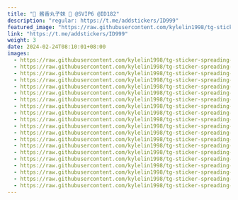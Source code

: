 ```yaml
---
title: "🤩 酱香丸子妹 🤩 @SVIP6 @ID182"
description: "regular: https://t.me/addstickers/ID999"
featured_image: "https://raw.githubusercontent.com/kylelin1998/tg-sticker-spreading-worldwide-images/main/img/6f89f3e6-fa1c-47c3-9d90-1cea28ac2432.jpg"
link: "https://t.me/addstickers/ID999"
weight: 3
date: 2024-02-24T08:10:01+08:00
images:
  - https://raw.githubusercontent.com/kylelin1998/tg-sticker-spreading-worldwide-images/main/img/6f89f3e6-fa1c-47c3-9d90-1cea28ac2432.jpg
  - https://raw.githubusercontent.com/kylelin1998/tg-sticker-spreading-worldwide-images/main/img/18ec4c8d-f977-4ea4-9019-22e70b669058.jpg
  - https://raw.githubusercontent.com/kylelin1998/tg-sticker-spreading-worldwide-images/main/img/e23c68d4-4e80-4666-86ee-f92263de5c11.jpg
  - https://raw.githubusercontent.com/kylelin1998/tg-sticker-spreading-worldwide-images/main/img/288b8eb8-59ca-4571-8116-dd34e501b4d1.jpg
  - https://raw.githubusercontent.com/kylelin1998/tg-sticker-spreading-worldwide-images/main/img/277e737d-6d7d-4687-bf38-51045ac184ab.jpg
  - https://raw.githubusercontent.com/kylelin1998/tg-sticker-spreading-worldwide-images/main/img/d34a3f8b-2fda-4cc8-9382-a6e372893ce0.jpg
  - https://raw.githubusercontent.com/kylelin1998/tg-sticker-spreading-worldwide-images/main/img/7df92f02-a52b-47f2-adb2-4c89e5b4e129.jpg
  - https://raw.githubusercontent.com/kylelin1998/tg-sticker-spreading-worldwide-images/main/img/1ce6473f-a2c5-41dd-87a4-3959b90be4fb.jpg
  - https://raw.githubusercontent.com/kylelin1998/tg-sticker-spreading-worldwide-images/main/img/cc0f3db1-a763-4a6e-97f9-bd3bef05abac.jpg
  - https://raw.githubusercontent.com/kylelin1998/tg-sticker-spreading-worldwide-images/main/img/6b0d1f8a-ade3-41da-b912-fdf6122f39a4.jpg
  - https://raw.githubusercontent.com/kylelin1998/tg-sticker-spreading-worldwide-images/main/img/558cb4b7-d336-4c4f-92e3-07983131217b.jpg
  - https://raw.githubusercontent.com/kylelin1998/tg-sticker-spreading-worldwide-images/main/img/5bade2dc-de72-4769-ac0e-20732972e7e7.jpg
  - https://raw.githubusercontent.com/kylelin1998/tg-sticker-spreading-worldwide-images/main/img/c7cd4002-559e-4e0a-a756-c36ace94417f.jpg
  - https://raw.githubusercontent.com/kylelin1998/tg-sticker-spreading-worldwide-images/main/img/6d3f0e1d-cf6d-48ad-9eae-2770fc278bce.jpg
  - https://raw.githubusercontent.com/kylelin1998/tg-sticker-spreading-worldwide-images/main/img/5c47dc80-7b7c-44d9-b44e-0e972fd5f23f.jpg
  - https://raw.githubusercontent.com/kylelin1998/tg-sticker-spreading-worldwide-images/main/img/7f9f388b-572a-424f-8cbf-12445b6cc8ef.jpg
  - https://raw.githubusercontent.com/kylelin1998/tg-sticker-spreading-worldwide-images/main/img/4e5160d5-e5be-4747-9308-586470842006.jpg
  - https://raw.githubusercontent.com/kylelin1998/tg-sticker-spreading-worldwide-images/main/img/4d6b2614-ff29-4c0a-b980-7bf43145f7ab.jpg
  - https://raw.githubusercontent.com/kylelin1998/tg-sticker-spreading-worldwide-images/main/img/e37974ae-22d5-47a9-b1a7-135fc5966aad.jpg
  - https://raw.githubusercontent.com/kylelin1998/tg-sticker-spreading-worldwide-images/main/img/0b3a71b8-ec82-498d-8291-8b0055b5089b.jpg
---
```

